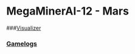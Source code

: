 MegaMinerAI-12 - Mars
==============

###[Visualizer](http://r99acm.device.mst.edu:8080/visualizers/mars/)

### [Gamelogs](https://docs.google.com/a/mst.edu/file/d/0B5GWGm5IUXwleEltcXBJODlPdm8/edit?usp=sharing)

